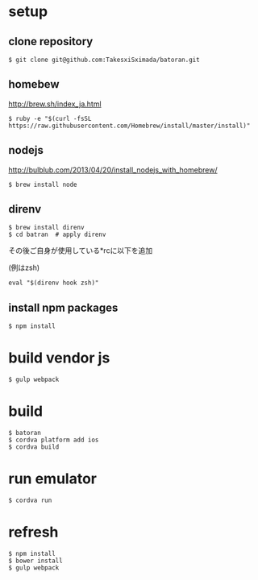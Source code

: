 # setup

## clone repository

```
$ git clone git@github.com:TakesxiSximada/batoran.git
```

## homebew

http://brew.sh/index_ja.html

```
$ ruby -e "$(curl -fsSL https://raw.githubusercontent.com/Homebrew/install/master/install)"
```

## nodejs

http://bulblub.com/2013/04/20/install_nodejs_with_homebrew/

```
$ brew install node

```

## direnv

```
$ brew install direnv
$ cd batran  # apply direnv
```

その後ご自身が使用している*rcに以下を追加

(例はzsh)
```
eval "$(direnv hook zsh)"
```

## install npm packages

```
$ npm install
```

# build vendor js

```
$ gulp webpack
```

# build

```
$ batoran
$ cordva platform add ios
$ cordva build
```

# run emulator

```
$ cordva run
```


# refresh

```
$ npm install
$ bower install
$ gulp webpack
```
